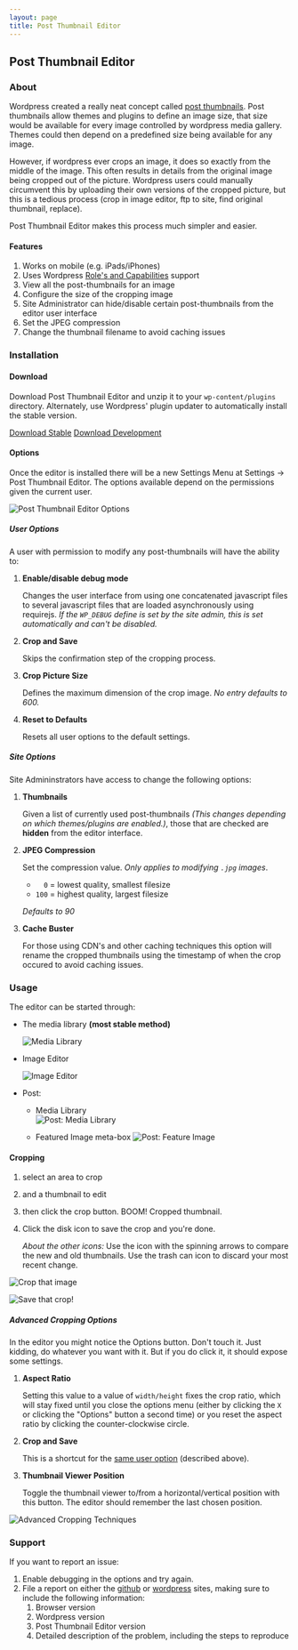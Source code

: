 ```yaml
---
layout: page
title: Post Thumbnail Editor
---
```


## Post Thumbnail Editor

### About

Wordpress created a really neat concept called [post
thumbnails][wp_post_thumbs]. Post thumbnails allow themes and plugins to define
an image size, that size would be available for every image controlled by
wordpress media gallery. Themes could then depend on a predefined size being
available for any image.

However, if wordpress ever crops an image, it does so exactly from the middle of
the image. This often results in details from the original image being cropped
out of the picture. Wordpress users could manually circumvent this by uploading
their own versions of the cropped picture, but this is a tedious process (crop
in image editor, ftp to site, find original thumbnail, replace).

Post Thumbnail Editor makes this process much simpler and easier.

[wp_post_thumbs]: http://codex.wordpress.org/Post_Thumbnails

#### Features

1. Works on mobile (e.g. iPads/iPhones)
1. Uses Wordpress [Role's and Capabilities][rc] support
1. View all the post-thumbnails for an image
1. Configure the size of the cropping image
1. Site Administrator can hide/disable certain post-thumbnails from the editor
   user interface
1. Set the JPEG compression
1. Change the thumbnail filename to avoid caching issues

[rc]: http://codex.wordpress.org/Roles_and_Capabilities

### Installation

#### Download

Download Post Thumbnail Editor and unzip it to your `wp-content/plugins`
directory.  Alternately, use Wordpress' plugin updater to automatically install
the stable version.

<a class="btn btn-large btn-success" href="http://downloads.wordpress.org/plugin/post-thumbnail-editor.zip">Download Stable</a>
<a class="btn btn-large btn-warning" href="https://github.com/sewpafly/post-thumbnail-editor/archive/master.zip">Download Development</a>

#### Options

Once the editor is installed there will be a new Settings Menu at Settings
&rarr; Post Thumbnail Editor. The options available depend on the permissions
given the current user.

![Post Thumbnail Editor Options](options.jpg)

##### User Options

A user with permission to modify any post-thumbnails will have the ability to:

1. **Enable/disable debug mode**

   Changes the user interface from using one concatenated javascript files to
   several javascript files that are loaded asynchronously using requirejs. _If
   the `WP_DEBUG` define is set by the site admin, this is set automatically and
   can't be disabled._

1. **Crop and Save**

   Skips the confirmation step of the cropping process.

1. **Crop Picture Size**

   Defines the maximum dimension of the crop image. _No entry defaults to 600._

1. **Reset to Defaults**

   Resets all user options to the default settings.

##### Site Options

Site Admininstrators have access to change the following options:

1. **Thumbnails**

   Given a list of currently used post-thumbnails *(This changes depending on
   which themes/plugins are enabled.)*, those that are checked are **hidden**
   from the editor interface.

1. **JPEG Compression**

   Set the compression value. *Only applies to modifying `.jpg` images*. 
   * `  0` = lowest quality, smallest filesize
   * `100` = highest quality, largest filesize

   *Defaults to 90*

1. **Cache Buster**

   For those using CDN's and other caching techniques this option will rename
   the cropped thumbnails using the timestamp of when the crop occured to avoid
   caching issues.

### Usage

The editor can be started through:

* The media library **(most stable method)**

  ![Media Library](launch-library.jpg)

* Image Editor

  ![Image Editor](launch-editor.jpg)

* Post:

  * Media Library  
    ![Post: Media Library](launch-post-library.jpg)  

  * Featured Image meta-box
    ![Post: Feature Image](launch-post-featured.jpg)

#### Cropping

1. select an area to crop
1. and a thumbnail to edit
1. then click the crop button. BOOM! Cropped thumbnail. 
1. Click the disk icon to save the crop and you're done.

   *About the other icons:* Use the icon with the spinning arrows to compare the
   new and old thumbnails.  Use the trash can icon to discard your most recent change.

![Crop that image](crop-numbered.jpg)

![Save that crop!](crop-save.jpg)

##### Advanced Cropping Options

In the editor you might notice the Options button. Don't touch it. Just kidding,
do whatever you want with it. But if you do click it, it should expose some
settings.

1. **Aspect Ratio**

   Setting this value to a value of `width/height` fixes the crop ratio, which
   will stay fixed until you close the options menu (either by clicking the `X`
   or clicking the "Options" button a second time) or you reset the aspect
   ratio by clicking the counter-clockwise circle.

2. **Crop and Save**

   This is a shortcut for the [same user option](#toc_5) (described above).

3. **Thumbnail Viewer Position**

   Toggle the thumbnail viewer to/from a horizontal/vertical position with this
   button. The editor should remember the last chosen position.

![Advanced Cropping Techniques](crop-options.jpg)

### Support

If you want to report an issue:

1. Enable debugging in the options and try again.
1. File a report on either the [github][gs] or [wordpress][ws] sites, making
   sure to include the following information:
   1. Browser version
   1. Wordpress version
   1. Post Thumbnail Editor version
   1. Detailed description of the problem, including the steps to reproduce

[gs]: http://github.com/sewpafly/post-thumbnail-editor/issues/
[ws]: http://wordpress.org/support/plugin/post-thumbnail-editor

